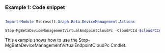 ### Example 1: Code snippet

```powershell

Import-Module Microsoft.Graph.Beta.DeviceManagement.Actions

Stop-MgBetaDeviceManagementVirtualEndpointCloudPc -CloudPCId $cloudPCId

```
This example shows how to use the Stop-MgBetaDeviceManagementVirtualEndpointCloudPc Cmdlet.

